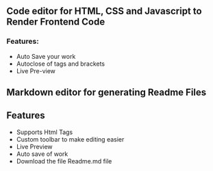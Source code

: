 
## Code editor for HTML, CSS and Javascript to Render Frontend Code

### Features:

-   Auto Save your work
-   Autoclose of tags and brackets
-   Live Pre-view

## Markdown editor for generating Readme Files

## Features

-   Supports Html Tags
-   Custom toolbar to make editing easier
-   Live Preview
-   Auto save of work
-   Download the file Readme.md file